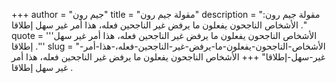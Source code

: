 +++
author = "جيم رون"
title = "مقولة جيم رون"
description = "مقولة جيم رون: الأشخاص الناجحون يفعلون ما يرفض غير الناجحين فعله، هذا أمر غير سهل إطلاقا ."
quote = '''الأشخاص الناجحون يفعلون ما يرفض غير الناجحين فعله، هذا أمر غير سهل إطلاقا .'''
slug = "الأشخاص-الناجحون-يفعلون-ما-يرفض-غير-الناجحين-فعله،-هذا-أمر-غير-سهل-إطلاقا"
+++
الأشخاص الناجحون يفعلون ما يرفض غير الناجحين فعله، هذا أمر غير سهل إطلاقا .
